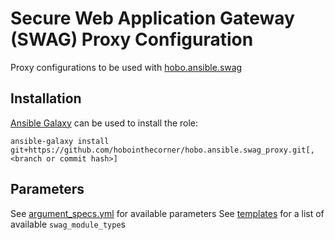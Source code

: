 # Secure Web Application Gateway (SWAG) Proxy Configuration
Proxy configurations to be used with [hobo.ansible.swag](https://github.com/hobointhecorner/hobo.ansible.swag)

## Installation
[Ansible Galaxy](https://galaxy.ansible.com/docs/using/installing.html) can be used to install the role:

`ansible-galaxy install git+https://github.com/hobointhecorner/hobo.ansible.swag_proxy.git[,<branch or commit hash>]`

## Parameters
See [argument_specs.yml](./meta/argument_specs.yml) for available parameters
See [templates](./templates/) for a list of available `swag_module_type`s
